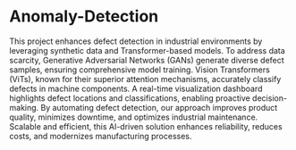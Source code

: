 # Anomaly-Detection
This project enhances defect detection in industrial environments by leveraging synthetic data and Transformer-based models. To address data scarcity, Generative Adversarial Networks (GANs) generate diverse defect samples, ensuring comprehensive model training. Vision Transformers (ViTs), known for their superior attention mechanisms, accurately classify defects in machine components. A real-time visualization dashboard highlights defect locations and classifications, enabling proactive decision-making. By automating defect detection, our approach improves product quality, minimizes downtime, and optimizes industrial maintenance. Scalable and efficient, this AI-driven solution enhances reliability, reduces costs, and modernizes manufacturing processes.
